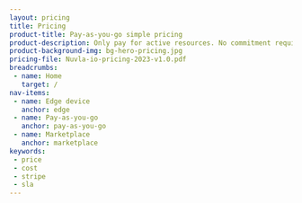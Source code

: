 ```yaml
---
layout: pricing
title: Pricing
product-title: Pay-as-you-go simple pricing
product-description: Only pay for active resources. No commitment required.
product-background-img: bg-hero-pricing.jpg
pricing-file: Nuvla-io-pricing-2023-v1.0.pdf
breadcrumbs:
 - name: Home
   target: /
nav-items:
 - name: Edge device
   anchor: edge
 - name: Pay-as-you-go
   anchor: pay-as-you-go
 - name: Marketplace
   anchor: marketplace
keywords:
 - price
 - cost
 - stripe
 - sla
---
```

